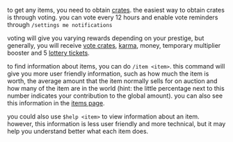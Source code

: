 <script>
  import DocsTemplate from "$lib/components/docs/DocsTemplate.svelte"
  import DocsHeader from '$lib/components/docs/DocsHeader.svelte';
</script>

<DocsTemplate title='inventory system' />

<DocsHeader header='h2' text="how to get items" />

to get any items, you need to obtain [crates](/docs/economy/items/crates). the easiest way to obtain crates is through voting. you can vote every 12 hours and enable vote reminders through `/settings me notifications`

voting will give you varying rewards depending on your prestige, but generally, you will receive [vote crates](/docs/economy/items/crates), [karma](/docs/economy/karma), money, temporary multiplier booster and 5 [lottery tickets](/docs/economy/lottery).

<DocsHeader header='h2' text="item information" />

to find information about items, you can do `/item <item>`. this command will give you more user friendly information, such as how much the item is worth, the average amount that the item normally sells for on auction and how many of the item are in the world (hint: the little percentage next to this number indicates your contribution to the global amount). you can also see this information in the [items page](/item).

you could also use `$help <item>` to view information about an item. however, this information is less user friendly and more technical, but it may help you understand better what each item does.
